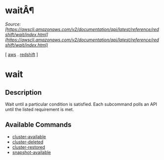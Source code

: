 # waitÂ¶

*Source: [https://awscli.amazonaws.com/v2/documentation/api/latest/reference/redshift/wait/index.html](https://awscli.amazonaws.com/v2/documentation/api/latest/reference/redshift/wait/index.html)*

[ [aws](https://awscli.amazonaws.com/v2/documentation/api/latest/reference/index.html#cli-aws) . [redshift](https://awscli.amazonaws.com/v2/documentation/api/latest/reference/redshift/index.html#cli-aws-redshift) ]

# wait

## Description

Wait until a particular condition is satisfied. Each subcommand polls an API until the listed requirement is met.

## Available Commands

- [cluster-available](https://awscli.amazonaws.com/v2/documentation/api/latest/reference/redshift/wait/cluster-available.html)
- [cluster-deleted](https://awscli.amazonaws.com/v2/documentation/api/latest/reference/redshift/wait/cluster-deleted.html)
- [cluster-restored](https://awscli.amazonaws.com/v2/documentation/api/latest/reference/redshift/wait/cluster-restored.html)
- [snapshot-available](https://awscli.amazonaws.com/v2/documentation/api/latest/reference/redshift/wait/snapshot-available.html)